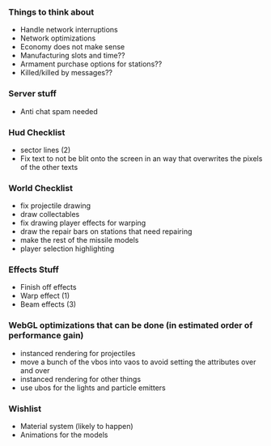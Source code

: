 ### Things to think about

- Handle network interruptions
- Network optimizations
- Economy does not make sense
- Manufacturing slots and time??
- Armament purchase options for stations??
- Killed/killed by messages??

### Server stuff

- Anti chat spam needed

### Hud Checklist

- sector lines (2)
- Fix text to not be blit onto the screen in an way that overwrites the pixels of the other texts

### World Checklist

- fix projectile drawing
- draw collectables
- fix drawing player effects for warping
- draw the repair bars on stations that need repairing
- make the rest of the missile models
- player selection highlighting

### Effects Stuff

- Finish off effects
- Warp effect (1)
- Beam effects (3)

### WebGL optimizations that can be done (in estimated order of performance gain)

- instanced rendering for projectiles
- move a bunch of the vbos into vaos to avoid setting the attributes over and over
- instanced rendering for other things
- use ubos for the lights and particle emitters

### Wishlist

- Material system (likely to happen)
- Animations for the models
